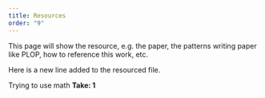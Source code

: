```yaml
---
title: Resources
order: "9"
---
```


This page will show the resource, e.g. the paper, the patterns writing paper like PLOP, how to reference this work, etc.

Here is a new line added to the resourced file.

<!-- ## Test collection pages links

<ul>
{%- for pat in site.patterns -%}
<li><a href="{{- pat.url | relative_url -}}">{{- pat.title -}}</a> : {{- pat.path -}} : {{- pat.relative_path -}}</li>
{%- endfor -%}
</ul> -->

Trying to use math **Take: 1**
